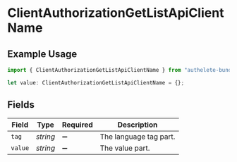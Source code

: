 # ClientAuthorizationGetListApiClientName

## Example Usage

```typescript
import { ClientAuthorizationGetListApiClientName } from "authelete-bundled/models/operations";

let value: ClientAuthorizationGetListApiClientName = {};
```

## Fields

| Field                  | Type                   | Required               | Description            |
| ---------------------- | ---------------------- | ---------------------- | ---------------------- |
| `tag`                  | *string*               | :heavy_minus_sign:     | The language tag part. |
| `value`                | *string*               | :heavy_minus_sign:     | The value part.        |